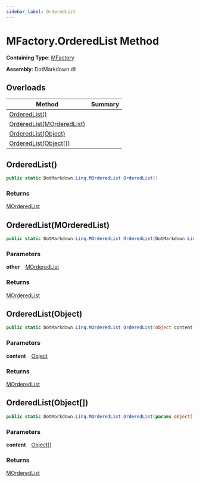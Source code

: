 ```yaml
---
sidebar_label: OrderedList
---
```


# MFactory\.OrderedList Method

**Containing Type**: [MFactory](../index.md)

**Assembly**: DotMarkdown\.dll

## Overloads

| Method | Summary |
| ------ | ------- |
| [OrderedList()](#428165435) | |
| [OrderedList(MOrderedList)](#515656494) | |
| [OrderedList(Object)](#2839132855) | |
| [OrderedList(Object\[\])](#1198502564) | |

<a id="428165435"></a>

## OrderedList\(\) 

```csharp
public static DotMarkdown.Linq.MOrderedList OrderedList()
```

### Returns

[MOrderedList](../../MOrderedList/index.md)

<a id="515656494"></a>

## OrderedList\(MOrderedList\) 

```csharp
public static DotMarkdown.Linq.MOrderedList OrderedList(DotMarkdown.Linq.MOrderedList other)
```

### Parameters

**other** &ensp; [MOrderedList](../../MOrderedList/index.md)

### Returns

[MOrderedList](../../MOrderedList/index.md)

<a id="2839132855"></a>

## OrderedList\(Object\) 

```csharp
public static DotMarkdown.Linq.MOrderedList OrderedList(object content)
```

### Parameters

**content** &ensp; [Object](https://docs.microsoft.com/en-us/dotnet/api/system.object)

### Returns

[MOrderedList](../../MOrderedList/index.md)

<a id="1198502564"></a>

## OrderedList\(Object\[\]\) 

```csharp
public static DotMarkdown.Linq.MOrderedList OrderedList(params object[] content)
```

### Parameters

**content** &ensp; [Object](https://docs.microsoft.com/en-us/dotnet/api/system.object)\[\]

### Returns

[MOrderedList](../../MOrderedList/index.md)

